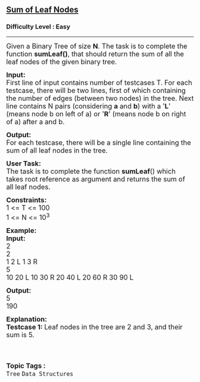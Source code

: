 <h2><a href="https://practice.geeksforgeeks.org/problems/sum-of-leaf-nodes/1">Sum of Leaf Nodes</a></h2><h3>Difficulty Level : Easy</h3><hr><div class="problems_problem_content__Xm_eO"><p><span style="font-size:18px">Given a Binary Tree of size&nbsp;<strong>N</strong>. The task is to complete the function&nbsp;<strong>sumLeaf()</strong>, that should return the sum of all the leaf nodes of the given binary tree.</span></p>

<p><span style="font-size:18px"><strong>Input:</strong><br>
First line of input contains number of testcases T. For each testcase, there will be two lines, first of which containing the number of edges (between two nodes) in the tree. Next line contains N pairs (considering <strong>a</strong> and <strong>b</strong>) with a '<strong>L</strong>' (means node b on left of a) or '<strong>R</strong>' (means node b on right of a) after a and b.</span></p>

<p><span style="font-size:18px"><strong>Output:</strong><br>
For each testcase, there will be a single line containing the sum of all leaf nodes in the tree.</span></p>

<p><span style="font-size:18px"><strong>User Task: </strong><br>
The task is to complete the function <strong>sumLeaf</strong>() which takes root reference as argument and returns the sum of all leaf nodes.</span></p>

<p><span style="font-size:18px"><strong>Constraints:</strong><br>
1 &lt;= T &lt;= 100<br>
1 &lt;= N &lt;= 10<sup>3</sup></span></p>

<p><span style="font-size:18px"><strong>Example:<br>
Input:</strong><br>
2<br>
2<br>
1 2 L 1 3 R<br>
5<br>
10 20 L 10 30 R 20 40 L 20 60 R 30 90 L</span></p>

<p><span style="font-size:18px"><strong>Output:</strong><br>
5<br>
190</span></p>

<p><span style="font-size:18px"><strong>Explanation:<br>
Testcase 1: </strong>Leaf nodes in the tree are 2 and 3, and their sum is 5.</span><br>
&nbsp;</p>
</div><br><p><span style=font-size:18px><strong>Topic Tags : </strong><br><code>Tree</code>&nbsp;<code>Data Structures</code>&nbsp;